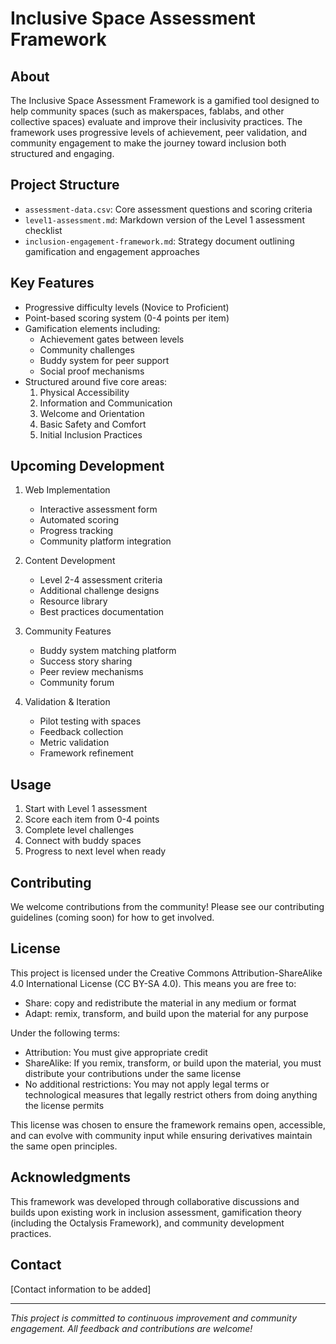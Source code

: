 # Inclusive Space Assessment Framework

## About
The Inclusive Space Assessment Framework is a gamified tool designed to help community spaces (such as makerspaces, fablabs, and other collective spaces) evaluate and improve their inclusivity practices. The framework uses progressive levels of achievement, peer validation, and community engagement to make the journey toward inclusion both structured and engaging.

## Project Structure
- `assessment-data.csv`: Core assessment questions and scoring criteria
- `level1-assessment.md`: Markdown version of the Level 1 assessment checklist
- `inclusion-engagement-framework.md`: Strategy document outlining gamification and engagement approaches

## Key Features
- Progressive difficulty levels (Novice to Proficient)
- Point-based scoring system (0-4 points per item)
- Gamification elements including:
  - Achievement gates between levels
  - Community challenges
  - Buddy system for peer support
  - Social proof mechanisms
- Structured around five core areas:
  1. Physical Accessibility
  2. Information and Communication
  3. Welcome and Orientation
  4. Basic Safety and Comfort
  5. Initial Inclusion Practices

## Upcoming Development
1. Web Implementation
   - Interactive assessment form
   - Automated scoring
   - Progress tracking
   - Community platform integration

2. Content Development
   - Level 2-4 assessment criteria
   - Additional challenge designs
   - Resource library
   - Best practices documentation

3. Community Features
   - Buddy system matching platform
   - Success story sharing
   - Peer review mechanisms
   - Community forum

4. Validation & Iteration
   - Pilot testing with spaces
   - Feedback collection
   - Metric validation
   - Framework refinement

## Usage
1. Start with Level 1 assessment
2. Score each item from 0-4 points
3. Complete level challenges
4. Connect with buddy spaces
5. Progress to next level when ready

## Contributing
We welcome contributions from the community! Please see our contributing guidelines (coming soon) for how to get involved.

## License
This project is licensed under the Creative Commons Attribution-ShareAlike 4.0 International License (CC BY-SA 4.0). This means you are free to:
- Share: copy and redistribute the material in any medium or format
- Adapt: remix, transform, and build upon the material for any purpose

Under the following terms:
- Attribution: You must give appropriate credit
- ShareAlike: If you remix, transform, or build upon the material, you must distribute your contributions under the same license
- No additional restrictions: You may not apply legal terms or technological measures that legally restrict others from doing anything the license permits

This license was chosen to ensure the framework remains open, accessible, and can evolve with community input while ensuring derivatives maintain the same open principles.

## Acknowledgments
This framework was developed through collaborative discussions and builds upon existing work in inclusion assessment, gamification theory (including the Octalysis Framework), and community development practices.

## Contact
[Contact information to be added]

---

*This project is committed to continuous improvement and community engagement. All feedback and contributions are welcome!*
